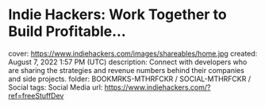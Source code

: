 # Indie Hackers: Work Together to Build Profitable…

cover: https://www.indiehackers.com/images/shareables/home.jpg
created: August 7, 2022 1:57 PM (UTC)
description: Connect with developers who are sharing the strategies and revenue numbers behind their companies and side projects.
folder: BOOKMRKS-MTHRFCKR / SOCIAL-MTHRFCKR / Social
tags: Social Media
url: https://www.indiehackers.com/?ref=freeStuffDev